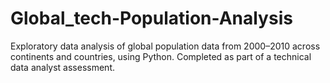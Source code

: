 # Global_tech-Population-Analysis
Exploratory data analysis of global population data from 2000–2010 across continents and countries, using Python. Completed as part of a technical data analyst assessment.
